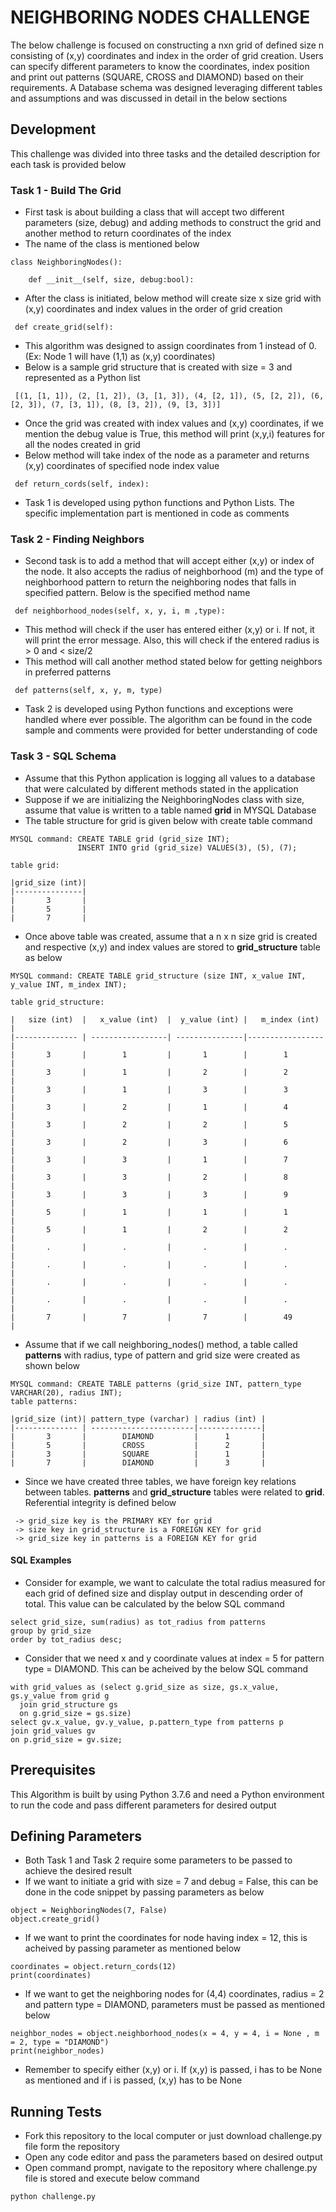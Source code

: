 # NEIGHBORING NODES CHALLENGE

The below challenge is focused on constructing a nxn grid of defined size n consisting of (x,y) coordinates and index in the order of grid creation. Users can specify different parameters to know the coordinates, index position and print out patterns (SQUARE, CROSS and DIAMOND) based on their requirements. A Database schema was designed leveraging different tables and assumptions and was discussed in detail in the below sections


## Development

This challenge was divided into three tasks and the detailed description for each task is provided below

### Task 1 - Build The Grid
* First task is about building a class that will accept two different parameters (size, debug) and adding methods to construct the grid and another method to return coordinates of the index
* The name of the class is mentioned below
```
class NeighboringNodes():

    def __init__(self, size, debug:bool):
```
* After the class is initiated, below method will create size x size grid with (x,y) coordinates and index values in the order of grid creation
```
 def create_grid(self):
```
* This algorithm was designed to assign coordinates from 1 instead of 0. (Ex: Node 1 will have (1,1) as (x,y) coordinates)
* Below is a sample grid structure that is created with size = 3 and represented as a Python list
```
 [(1, [1, 1]), (2, [1, 2]), (3, [1, 3]), (4, [2, 1]), (5, [2, 2]), (6, [2, 3]), (7, [3, 1]), (8, [3, 2]), (9, [3, 3])]
```
* Once the grid was created with index values and (x,y) coordinates, if we mention the debug value is True, this method will print (x,y,i) features for all the nodes created in grid
* Below method will take index of the node as a parameter and returns (x,y) coordinates of specified node index value
```
 def return_cords(self, index):
```
* Task 1 is developed using python functions and Python Lists. The specific implementation part is mentioned in code as comments

### Task 2 - Finding Neighbors
* Second task is to add a method that will accept either (x,y) or index of the node. It also accepts the radius of neighborhood (m) and the type of neighborhood pattern to return the neighboring nodes that falls in specified pattern. Below is the specified method name
```
 def neighborhood_nodes(self, x, y, i, m ,type):
```
* This method will check if the user has entered either (x,y) or i. If not, it will print the error message. Also, this will check if the entered radius is > 0 and < size/2
* This method will call another method stated below for getting neighbors in preferred patterns
```
 def patterns(self, x, y, m, type)
```
* Task 2 is developed using Python functions and exceptions were handled where ever possible. The algorithm can be found in the code sample and comments were provided for better understanding of code

### Task 3 - SQL Schema
* Assume that this Python application is logging all values to a database that were calculated by different methods stated in the application
* Suppose if we are initializing the NeighboringNodes class with size, assume that value is written to a table named **grid** in MYSQL Database
* The table structure for grid is given below with create table command
```
MYSQL command: CREATE TABLE grid (grid_size INT);
               INSERT INTO grid (grid_size) VALUES(3), (5), (7);

table grid:

|grid_size (int)|
|---------------|
|       3       |
|       5       |
|       7       |
```
* Once above table was created, assume that a n x n size grid is created and respective (x,y) and index values are stored to **grid_structure** table as below
```
MYSQL command: CREATE TABLE grid_structure (size INT, x_value INT, y_value INT, m_index INT);

table grid_structure:

|   size (int)  |   x_value (int)  |  y_value (int) |   m_index (int) |
|-------------- | -----------------| ---------------|-----------------|
|       3       |        1         |       1        |        1        |
|       3       |        1         |       2        |        2        |
|       3       |        1         |       3        |        3        |
|       3       |        2         |       1        |        4        |
|       3       |        2         |       2        |        5        |
|       3       |        2         |       3        |        6        |
|       3       |        3         |       1        |        7        |
|       3       |        3         |       2        |        8        |
|       3       |        3         |       3        |        9        |
|       5       |        1         |       1        |        1        |
|       5       |        1         |       2        |        2        |
|       .       |        .         |       .        |        .        |
|       .       |        .         |       .        |        .        |
|       .       |        .         |       .        |        .        |
|       .       |        .         |       .        |        .        |
|       7       |        7         |       7        |        49       |
```
* Assume that if we call neighboring_nodes() method, a table called **patterns** with radius, type of pattern and grid size were created as shown below
```
MYSQL command: CREATE TABLE patterns (grid_size INT, pattern_type VARCHAR(20), radius INT);
table patterns:

|grid_size (int)| pattern_type (varchar) | radius (int) |
|-------------- | -----------------------|--------------|
|       3       |        DIAMOND         |      1       |
|       5       |        CROSS           |      2       |
|       3       |        SQUARE          |      1       |
|       7       |        DIAMOND         |      3       |
```
* Since we have created three tables, we have foreign key relations between tables. **patterns** and **grid_structure** tables were related to **grid**. Referential integrity is defined below
```
 -> grid_size key is the PRIMARY KEY for grid
 -> size key in grid_structure is a FOREIGN KEY for grid
 -> grid_size key in patterns is a FOREIGN KEY for grid
```
#### SQL Examples
* Consider for example, we want to calculate the total radius measured for each grid of defined size and display output in descending order of total. This value can be calculated by the below SQL command
```
select grid_size, sum(radius) as tot_radius from patterns
group by grid_size
order by tot_radius desc;
```
* Consider that we need x and y coordinate values at index = 5 for pattern type = DIAMOND. This can be acheived by the below SQL command
```
with grid_values as (select g.grid_size as size, gs.x_value, gs.y_value from grid g
  join grid_structure gs
  on g.grid_size = gs.size)
select gv.x_value, gv.y_value, p.pattern_type from patterns p
join grid_values gv
on p.grid_size = gv.size;
```
## Prerequisites
This Algorithm is built by using Python 3.7.6 and need a Python environment to run the code and pass different parameters for desired output

## Defining Parameters
* Both Task 1 and Task 2 require some parameters to be passed to achieve the desired result
* If we want to initiate a grid with size = 7 and debug = False, this can be done in the code snippet by passing parameters as below
```
object = NeighboringNodes(7, False)
object.create_grid()
```
* If we want to print the coordinates for node having index = 12, this is acheived by passing parameter as mentioned below
```
coordinates = object.return_cords(12)
print(coordinates)
```
* If we want to get the neighboring nodes for (4,4) coordinates, radius = 2 and pattern type = DIAMOND, parameters must be passed as mentioned below
```
neighbor_nodes = object.neighborhood_nodes(x = 4, y = 4, i = None , m = 2, type = "DIAMOND")
print(neighbor_nodes)
```
* Remember to specify either (x,y) or i. If (x,y) is passed, i has to be None as mentioned and if i is passed, (x,y) has to be None

## Running Tests
* Fork this repository to the local computer or just download challenge.py file form the repository
* Open any code editor and pass the parameters based on desired output
* Open command prompt, navigate to the repository where challenge.py file is stored and execute below command
```
python challenge.py
```
